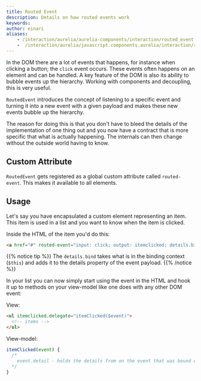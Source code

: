 ```yaml
---
title: Routed Event
description: Details on how routed events work
keywords: 
author: einari
aliases:
    - /interaction/aurelia/aurelia-components/interaction/routed_event
    -  /interaction/aurelia/javascript.components.aurelia/interaction/routed_event
---
```

In the DOM there are a lot of events that happens, for instance when clicking
a button; the `click` event occurs. These events often happens on an element
and can be handled. A key feature of the DOM is also its ability to bubble
events up the hierarchy. Working with components and decoupling, this is
very useful.

`RoutedEvent` introduces the concept of listening to a specific event and
turning it into a new event with a given payload and makes these new events
bubble up the hierarchy.

The reason for doing this is that you don't have to bleed the details of the
implementation of one thing out and you now have a contract that is more
specific that what is actually happening. The internals can then change
without the outside world having to know.

## Custom Attribute

`RoutedEvent` gets registered as a global custom attribute called `routed-event`.
This makes it available to all elements.

## Usage

Let's say you have encapsulated a custom element representing an item. This item
is used in a list and you want to know when the item is clicked.

Inside the HTML of the item you'd do this:

```html
<a href="#" routed-event="input: click; output: itemclicked; details.bind: $this">
```

{{% notice tip %}}
The `details.bind` takes what is in the binding context (`$this`) and adds it to
the details property of the event payload.
{{% /notice %}}

In your list you can now simply start using the event in the HTML and hook it
up to methods on your view-model like one does with any other DOM event:

View:

```html
<ul itemclicked.delegate="itemClicked($event)">
  <!-- items -->
</ul>
```

View-model:

```javascript
itemClicked(event) {
  /*
    event.detail - holds the details from on the event that was bound earlier
  */
}
```
